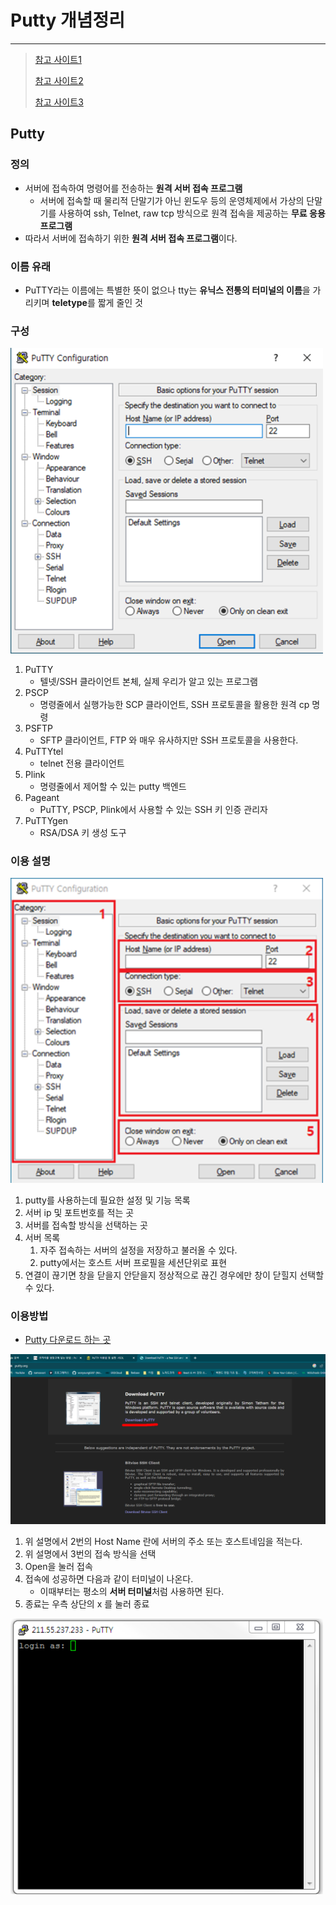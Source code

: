 # Putty 개념정리

---

>[참고 사이트1](https://maro-matta.tistory.com/entry/PuTTY%EA%B0%80-%EB%AD%90%EC%9E%84)
>
>[참고 사이트2](https://yeolceo.tistory.com/72)
>
>[참고 사이트3](https://dololak.tistory.com/24)

## Putty

### 정의

- 서버에 접속하여 명령어를 전송하는 **원격 서버 접속 프로그램**
  - 서버에 접속할 때 물리적 단말기가 아닌 윈도우 등의 운영체제에서 가상의 단말기를 사용하여 ssh, Telnet, raw tcp 방식으로 원격 접속을 제공하는 **무료 응용프로그램**
- 따라서 서버에 접속하기 위한 **원격 서버 접속 프로그램**이다. 

### 이름 유래

-  PuTTY라는 이름에는 특별한 뜻이 없으나 tty는 **유닉스 전통의 터미널의 이름**을 가리키며 **teletype**를 짧게 줄인 것

### 구성

<img src="./images/putty화면.png" width="500">

1. PuTTY
   - 텔넷/SSH 클라이언트 본체, 실제 우리가 알고 있는 프로그램
2. PSCP
   - 명령줄에서 실행가능한 SCP 클라이언트, SSH 프로토콜을 활용한 원격 cp 명령
3. PSFTP
   - SFTP 클라이언트, FTP 와 매우 유사하지만 SSH 프로토콜을 사용한다.
4. PuTTYtel
   - telnet 전용 클라이언트
5. Plink
   - 명령줄에서 제어할 수 있는 putty 백엔드
6. Pageant
   - PuTTY, PSCP, Plink에서 사용할 수 있는 SSH 키 인증 관리자
7. PuTTYgen
   - RSA/DSA 키 생성 도구

### 이용 설명

<img src="./images/putty화면2.png" width="500">

1. putty를 사용하는데 필요한 설정 및 기능 목록
2. 서버 ip 및 포트번호를 적는 곳
3. 서버를 접속할 방식을 선택하는 곳
4. 서버 목록
   1. 자주 접속하는 서버의 설정을 저장하고 불러올 수 있다.
   2. putty에서는 호스트 서버 프로필을 세션단위로 표현
5. 연결이 끊기면 창을 닫을지 안닫을지 정상적으로 끊긴 경우에만 창이 닫힐지 선택할 수 있다.

### 이용방법

- [Putty 다운로드 하는 곳](https://www.putty.org/)

<img src="./images/putty다운로드.png" width="600">

1. 위 설명에서 2번의 Host Name 란에 서버의 주소 또는 호스트네임을 적는다.
2. 위 설명에서 3번의 접속 방식을 선택
3. Open을 눌러 접속
4. 접속에 성공하면 다음과 같이 터미널이 나온다.
   - 이때부터는 평소의 **서버 터미널**처럼 사용하면 된다. 
5. 종료는 우측 상단의 x 를 눌러 종료

<img src="./images/putty터미널.png" width="500">